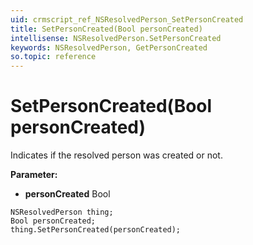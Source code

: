 ```yaml
---
uid: crmscript_ref_NSResolvedPerson_SetPersonCreated
title: SetPersonCreated(Bool personCreated)
intellisense: NSResolvedPerson.SetPersonCreated
keywords: NSResolvedPerson, GetPersonCreated
so.topic: reference
---
```


# SetPersonCreated(Bool personCreated)

Indicates if the resolved person was created or not.

**Parameter:** 
 - **personCreated** Bool

```crmscript
NSResolvedPerson thing;
Bool personCreated;
thing.SetPersonCreated(personCreated);
```


